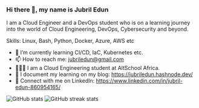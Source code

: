 ### Hi there 👋, my name is Jubril Edun

I am a Cloud Engineer and a DevOps student who is on a learning journey into the world of Cloud Engineering, DevOps, Cybersecurity and beyond.

Skills: Linux, Bash, Python, Docker, Azure, AWS etc
- 🌱 I’m currently learning CI/CD, IaC, Kubernetes etc. 
- 📫 How to reach me: jubriledun@gmail.com
- 👨🏻‍🎓 I am a Cloud Engineering student at AltSchool Africa.
- 📘 I document my learning on my blog: https://jubriledun.hashnode.dev/
- 👔 Connect with me on LinkedIn: https://www.linkedin.com/in/jubril-edun-860954165/
  
![GitHub stats](https://github-readme-stats.vercel.app/api?username=jubriledun&show_icons=true)  ![GitHub streak stats](https://streak-stats.demolab.com/?user=jubriledun)  

